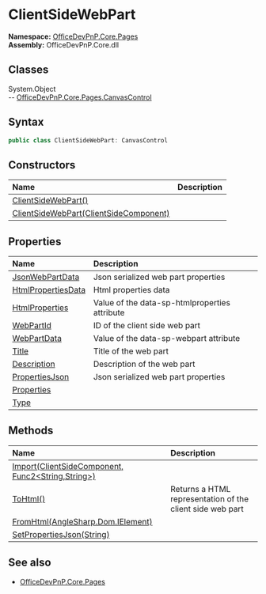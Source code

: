 # ClientSideWebPart

**Namespace:** [OfficeDevPnP.Core.Pages](OfficeDevPnP.Core.Pages.md)  
**Assembly:** OfficeDevPnP.Core.dll  
## Classes
System.Object  
-- [OfficeDevPnP.Core.Pages.CanvasControl](OfficeDevPnP.Core.Pages.CanvasControl.md)
## Syntax
```C#
public class ClientSideWebPart: CanvasControl
```
## Constructors
|**Name**|**Description**|
|:-----|:-----|
| [ClientSideWebPart()](ClientSideWebPartconstructor1details.md) | 
| [ClientSideWebPart(ClientSideComponent)](ClientSideWebPartconstructor1details.md) | 
## Properties
|**Name**|**Description**|
|:-----|:-----|
| [JsonWebPartData](ClientSideWebPart.JsonWebPartData.md) | Json serialized web part properties
| [HtmlPropertiesData](ClientSideWebPart.HtmlPropertiesData.md) | Html properties data
| [HtmlProperties](ClientSideWebPart.HtmlProperties.md) | Value of the data-sp-htmlproperties attribute
| [WebPartId](ClientSideWebPart.WebPartId.md) | ID of the client side web part
| [WebPartData](ClientSideWebPart.WebPartData.md) | Value of the data-sp-webpart attribute
| [Title](ClientSideWebPart.Title.md) | Title of the web part
| [Description](ClientSideWebPart.Description.md) | Description of the web part
| [PropertiesJson](ClientSideWebPart.PropertiesJson.md) | Json serialized web part properties
| [Properties](ClientSideWebPart.Properties.md) | 
| [Type](ClientSideWebPart.Type.md) | 
## Methods
|**Name**|**Description**|
|:-----|:-----|
| [Import(ClientSideComponent, Func2<String,String>)](ClientSideWebPartImportClientSideComponentFunc2<String,String>.md) | 
| [ToHtml()](ClientSideWebPartToHtml.md) | Returns a HTML representation of the client side web part
| [FromHtml(AngleSharp.Dom.IElement)](ClientSideWebPartFromHtmlAngleSharp.Dom.IElement.md) | 
| [SetPropertiesJson(String)](ClientSideWebPartSetPropertiesJsonString.md) | 
## See also
- [OfficeDevPnP.Core.Pages](OfficeDevPnP.Core.Pages.md)
